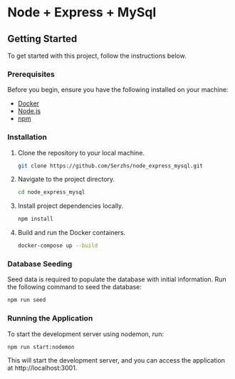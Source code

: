 # Node + Express + MySql

## Getting Started

To get started with this project, follow the instructions below.

### Prerequisites

Before you begin, ensure you have the following installed on your machine:

- [Docker](https://www.docker.com/)
- [Node.js](https://nodejs.org/)
- [npm](https://www.npmjs.com/get-npm)

### Installation

1. Clone the repository to your local machine.

   ```bash
   git clone https://github.com/Serzhs/node_express_mysql.git
   ```

2. Navigate to the project directory.

   ```bash
   cd node_express_mysql
   ```

3. Install project dependencies locally.

   ```bash
   npm install
   ```

4. Build and run the Docker containers.

   ```bash
   docker-compose up --build
   ```

### Database Seeding

Seed data is required to populate the database with initial information. Run the following command to seed the database:

```bash
npm run seed
```

### Running the Application

To start the development server using nodemon, run:

```bash
npm run start:nodemon
```

This will start the development server, and you can access the application at http://localhost:3001.
